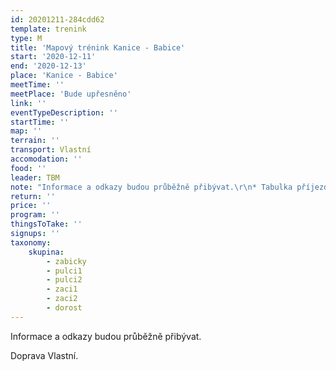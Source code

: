 ```yaml
---
id: 20201211-284cdd62
template: trenink
type: M
title: 'Mapový trénink Kanice - Babice'
start: '2020-12-11'
end: '2020-12-13'
place: 'Kanice - Babice'
meetTime: ''
meetPlace: 'Bude upřesněno'
link: ''
eventTypeDescription: ''
startTime: ''
map: ''
terrain: ''
transport: Vlastní
accomodation: ''
food: ''
leader: TBM
note: "Informace a odkazy budou průběžně přibývat.\r\n* Tabulka příjezdů\r\n* Tady najdete parkoviště a start\r\n* Mapy\r\n* na kontrolách budou fáborky z mlíka\r\n* díky TBM za trénink!"
return: ''
price: ''
program: ''
thingsToTake: ''
signups: ''
taxonomy:
    skupina:
        - zabicky
        - pulci1
        - pulci2
        - zaci1
        - zaci2
        - dorost
---
```


Informace a odkazy budou průběžně přibývat.

Doprava Vlastní.
